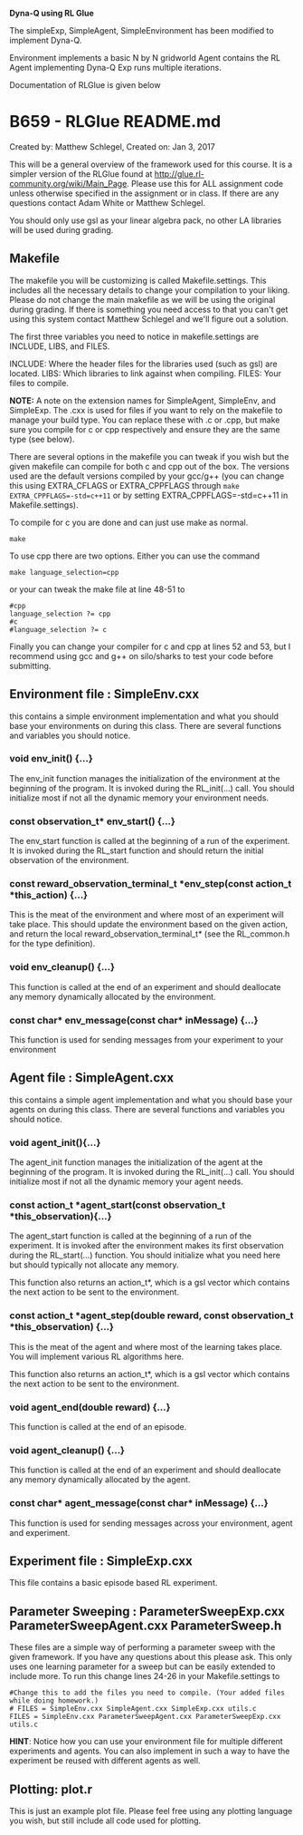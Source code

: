 **Dyna-Q using RL Glue**

The simpleExp, SimpleAgent, SimpleEnvironment has been modified to implement Dyna-Q.

Environment implements a basic N by N gridworld
Agent contains the RL Agent implementing Dyna-Q
Exp runs multiple iterations.

Documentation of RLGlue is given below 

**B659 - RLGlue README.md**
====================

Created by: Matthew Schlegel, Created on: Jan 3, 2017

This will be a general overview of the framework used for this course. It is a simpler version of the RLGlue found at http://glue.rl-community.org/wiki/Main_Page.
Please use this for ALL assignment code unless otherwise specified in the assignment or in class. If there are any questions contact Adam White or Matthew Schlegel.

You should only use gsl as your linear algebra pack, no other LA libraries will be used during grading.


Makefile
---------------------

The makefile you will be customizing is called Makefile.settings. This includes all
the necessary details to change your compilation to your liking. Please do not change
the main makefile as we will be using the original during grading. If there is something
you need access to that you can't get using this system contact Matthew Schlegel and we'll
figure out a solution.

The first three variables you need to notice in makefile.settings are INCLUDE, LIBS, 
and FILES.

INCLUDE: Where the header files for the libraries used (such as gsl) are located.
LIBS: Which libraries to link against when compiling.
FILES: Your files to compile.

**NOTE:**
A note on the extension names for SimpleAgent, SimpleEnv, and SimpleExp. The .cxx is used for files if you want to rely on the makefile to manage your build type. You can replace these with .c or .cpp, but make sure you compile for c or cpp respectively and ensure they are the same type (see below).


There are several options in the makefile you can tweak if you wish but the given makefile can compile for both c and cpp
out of the box. The versions used are the default versions compiled by your gcc/g++ (you can change this using EXTRA_CFLAGS or EXTRA_CPPFLAGS through `make EXTRA_CPPFLAGS=-std=c++11`
	or by setting EXTRA_CPPFLAGS=-std=c++11 in Makefile.settings).

To compile for c you are done and can just use make as normal.

	make

To use cpp there are two options. Either you can use the command

	make language_selection=cpp

or your can tweak the make file at line 48-51 to

	#cpp
	language_selection ?= cpp
	#c
	#language_selection ?= c

Finally you can change your compiler for c and cpp at lines 52 and 53, but I recommend
using gcc and g++ on silo/sharks to test your code before submitting.


Environment file : SimpleEnv.cxx
---------------------

this contains a simple environment implementation and what you should base your environments on during this class. There are several functions and variables you should notice.

### void env_init() {...}

The env_init function manages the initialization of the environment at the beginning of the program. It is invoked during the RL_init(...) call. You should initialize most if not all
the dynamic memory your environment needs.

### const observation_t* env_start() {...}

The env_start function is called at the beginning of a run of the experiment. It is invoked
during the RL_start function and should return the initial observation of the environment.

### const reward_observation_terminal_t *env_step(const action_t *this_action) {...}

This is the meat of the environment and where most of an experiment will take place. This 
should update the environment based on the given action, and return the local
reward_observation_terminal_t* (see the RL_common.h for the type definition).

### void env_cleanup() {...}

This function is called at the end of an experiment and should deallocate any memory dynamically allocated by the environment.

### const char* env_message(const char* inMessage) {...}

This function is used for sending messages from your experiment to your environment


Agent file : SimpleAgent.cxx
---------------------

this contains a simple agent implementation and what you should base your agents on during this class. There are several functions and variables you should notice.

### void agent_init(){...}

The agent_init function manages the initialization of the agent at the beginning of the program. It is invoked during the RL_init(...) call. You should initialize most if not all
the dynamic memory your agent needs.

### const action_t *agent_start(const observation_t *this_observation){...}

The agent_start function is called at the beginning of a run of the experiment. It is
invoked after the environment makes its first observation during the RL_start(...) function.
You should initialize what you need here but should typically not allocate any memory.

This function also returns an action_t*, which is a gsl vector which contains the next action
to be sent to the environment.

### const action_t *agent_step(double reward, const observation_t *this_observation) {...}

This is the meat of the agent and where most of the learning takes place. You will implement 
various RL algorithms here.

This function also returns an action_t*, which is a gsl vector which contains the next action
to be sent to the environment.

### void agent_end(double reward) {...}

This function is called at the end of an episode.

### void agent_cleanup() {...}

This function is called at the end of an experiment and should deallocate any memory dynamically allocated by the agent.

### const char* agent_message(const char* inMessage) {...}

This function is used for sending messages across your environment, agent and experiment.

Experiment file : SimpleExp.cxx
---------------------

This file contains a basic episode based RL experiment.


Parameter Sweeping : ParameterSweepExp.cxx ParameterSweepAgent.cxx ParameterSweep.h
---------------------

These files are a simple way of performing a parameter sweep with the given framework.
If you have any questions about this please ask. This only uses one learning parameter
for a sweep but can be easily extended to include more. To run this change lines 24-26
in your Makefile.settings to

	#Change this to add the files you need to compile. (Your added files while doing homework.)
	# FILES = SimpleEnv.cxx SimpleAgent.cxx SimpleExp.cxx utils.c
	FILES = SimpleEnv.cxx ParameterSweepAgent.cxx ParameterSweepExp.cxx utils.c

**HINT**: Notice how you can use your environment file for multiple different experiments and
agents. You can also implement in such a way to have the experiment be reused with different
agents as well.

Plotting: plot.r
--------------------

This is just an example plot file. Please feel free using any plotting language you wish, 
but still include all code used for plotting.
